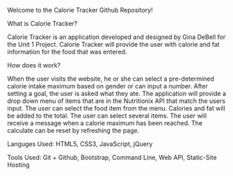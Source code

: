 Welcome to the Calorie Tracker Github Repository!



What is Calorie Tracker?

Calorie Tracker is an application developed and designed by Gina DeBell for the Unit 1 Project.  Calorie Tracker will provide the user with calorie and fat information for the food that was entered.

How does it work?

When the user visits the website, he or she can select a pre-determined calorie intake maximum based on gender or can input a number.  After setting a goal, the user is asked what they ate.  The application will provide a drop down menu of items that are in the Nutritionix API that match the users input.  The user can select the food item from the menu.  Calories and fat will be added to the total.  The user can select several items.  The user will receive a message when a calorie maximum has been reached.  The calculate can be reset by refreshing the page.

Languges Used: HTML5, CSS3, JavaScript, jQuery

Tools Used: Git + Github, Bootstrap, Command Line, Web API, Static-Site Hosting
     
